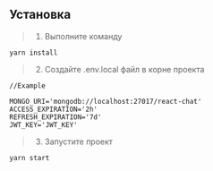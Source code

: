 ## Установка
>1. Выполните команду
```shell
yarn install
```
>2. Создайте .env.local файл в корне проекта
```
//Example

MONGO_URI='mongodb://localhost:27017/react-chat'
ACCESS_EXPIRATION='2h'
REFRESH_EXPIRATION='7d'
JWT_KEY='JWT_KEY'
```
>3. Запустите проект
```shell
yarn start
```